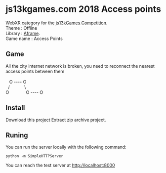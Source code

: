 # js13kgames.com 2018 Access points

WebXR category for the [js13kGames Competition](http://js13kgames.com/).<br />
Theme : Offline<br />
Library : [Aframe](https://aframe.io/).<br />
Game name : Access Points

## Game

All the city internet network is broken, you need to reconnect the nearest access points between them<br />
&nbsp;<br />
&nbsp;&nbsp;&nbsp;O&nbsp;----&nbsp;O<br />
&nbsp;&nbsp;/&nbsp;&nbsp;&nbsp;&nbsp;&nbsp;&nbsp;&nbsp;&nbsp;&nbsp;&nbsp;&nbsp;&nbsp;\ &nbsp;&nbsp;<br />
O&nbsp;&nbsp;&nbsp;&nbsp;&nbsp;&nbsp;&nbsp;&nbsp;&nbsp;&nbsp;&nbsp;&nbsp;&nbsp;&nbsp;O&nbsp;----&nbsp;O<br />

## Install

Download this project
Extract zip archive project.

## Runing

You can run the server locally with the following command:

    python -m SimpleHTTPServer

You can reach the test server at [http://localhost:8000](http://localhost:8000)
